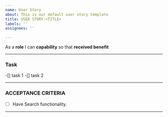 ```yaml
---
name: User Story
about: This is our default user story template
title: USER STORY:<TITLE>
labels: ''
assignees: ''

---
```


As a **role** I can **capability** so that **received benefit**
***

### Task
-[] task 1
-[] task 2

***

### ACCEPTANCE CRITERIA
- [ ] Have Search functionality.


***
